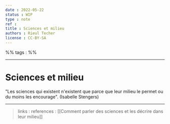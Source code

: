 ```yaml
---
date : 2022-05-22
status : WIP
type : note
ref : 
title : Sciences et milieu
authors : Rieul Techer
license : CC-BY-SA
---
```


%% tags : %% 

---

Sciences et milieu
===

"Les sciences qui existent n'existent que parce que leur milieu le permet ou du moins les encourage". (Isabelle Stengers)

---
> links : 
> references : [[Comment parler des sciences et les décrire dans leur milieu]]